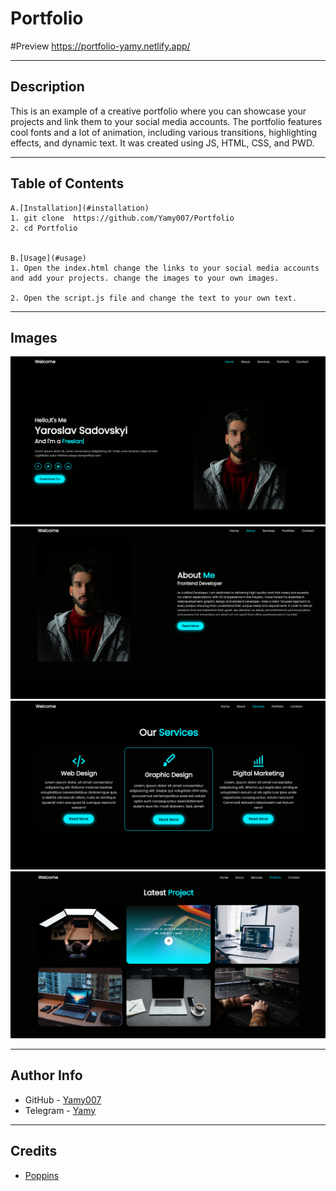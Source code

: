 # Portfolio


#Preview 
https://portfolio-yamy.netlify.app/

---
## Description


This is an example of a creative portfolio where you can showcase your projects and link them to your social media accounts. The portfolio features cool fonts and a lot of animation, including various transitions, highlighting effects, and dynamic text. It was created using JS, HTML, CSS, and PWD. 


---
## Table of Contents

    A.[Installation](#installation)
    1. git clone  https://github.com/Yamy007/Portfolio
    2. cd Portfolio
    

    B.[Usage](#usage)
    1. Open the index.html change the links to your social media accounts and add your projects. change the images to your own images.

    2. Open the script.js file and change the text to your own text.

---

## Images

![Portfolio](preview_1.png)
![Portfolio](preview_2.png)
![Portfolio](preview_3.png)
![Portfolio](preview_4.png)

---


## Author Info

- GitHub - [Yamy007](https://github.com/Yamy007)
- Telegram - [Yamy](https://t.me/yamy19007)

---
## Credits

- [Poppins](https://fonts.google.com/specimen/Poppins)
  



